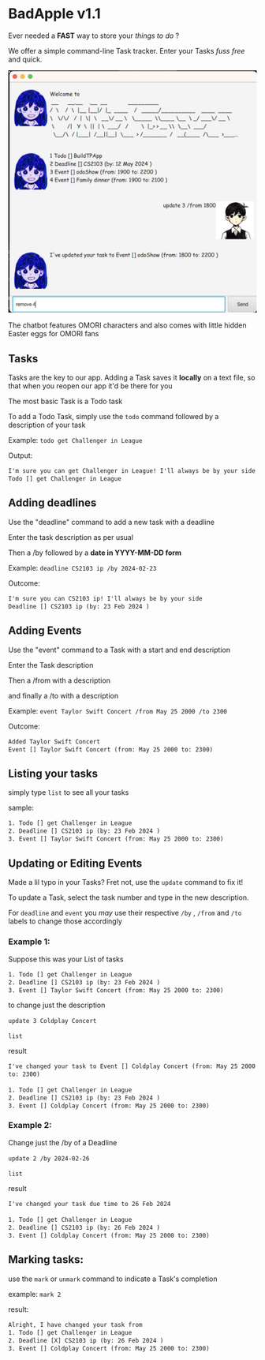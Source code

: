 # BadApple v1.1

Ever needed a **FAST** way to store your _things to do_ ?

We offer a simple command-line Task tracker. Enter your Tasks
_fuss free_ and quick.

![ui showcase](Ui.png)

The chatbot features OMORI characters and 
also comes with little hidden Easter eggs for OMORI fans

## Tasks

Tasks are the key to our app. Adding a Task saves it **locally** on a text file,
so that when you reopen our app it'd be there for you 

The most basic Task is a Todo task

To add a Todo Task, simply use the `todo` command
followed by a description of your task

Example: `todo get Challenger in League`

Output:
```
I'm sure you can get Challenger in League! I'll always be by your side
Todo [] get Challenger in League
```

## Adding deadlines

Use the "deadline" command to add a new task with a deadline

Enter the task description as per usual 

Then a /by followed by a **date in YYYY-MM-DD form**

Example: `deadline CS2103 ip /by 2024-02-23`

Outcome:

```
I'm sure you can CS2103 ip! I'll always be by your side
Deadline [] CS2103 ip (by: 23 Feb 2024 )
```

## Adding Events

Use the "event" command to a Task with a start and end description

Enter the Task description

Then a /from with a description

and finally a /to with a description

Example: `event Taylor Swift Concert /from May 25 2000 /to 2300`

Outcome:
```
Added Taylor Swift Concert
Event [] Taylor Swift Concert (from: May 25 2000 to: 2300)
```

## Listing your tasks
simply type `list` to see all your tasks

sample:
```
1. Todo [] get Challenger in League
2. Deadline [] CS2103 ip (by: 23 Feb 2024 )
3. Event [] Taylor Swift Concert (from: May 25 2000 to: 2300)
```

## Updating or Editing Events

Made a lil typo in your Tasks? Fret not, use the `update` command to fix it!

To update a Task, select the task number and type in the new description.

For `deadline` and `event` you _may_ use their respective 
`/by` , `/from` and `/to` labels to change those accordingly

### Example 1:

Suppose this was your List of tasks
```
1. Todo [] get Challenger in League
2. Deadline [] CS2103 ip (by: 23 Feb 2024 )
3. Event [] Taylor Swift Concert (from: May 25 2000 to: 2300)
```

to change just the description

`update 3 Coldplay Concert`

`list`

result
```
I've changed your task to Event [] Coldplay Concert (from: May 25 2000 to: 2300)

1. Todo [] get Challenger in League
2. Deadline [] CS2103 ip (by: 23 Feb 2024 )
3. Event [] Coldplay Concert (from: May 25 2000 to: 2300)
```
### Example 2:
Change just the /by of a Deadline

`update 2 /by 2024-02-26`

`list`

result
```
I've changed your task due time to 26 Feb 2024

1. Todo [] get Challenger in League
2. Deadline [] CS2103 ip (by: 26 Feb 2024 )
3. Event [] Coldplay Concert (from: May 25 2000 to: 2300)
```

## Marking tasks:
use the `mark` or `unmark` command to indicate a Task's completion

example:
`mark 2`

result:
```
Alright, I have changed your task from 
1. Todo [] get Challenger in League
2. Deadline [X] CS2103 ip (by: 26 Feb 2024 )
3. Event [] Coldplay Concert (from: May 25 2000 to: 2300)
```